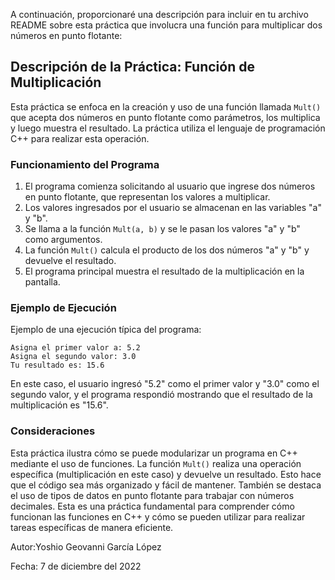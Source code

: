 A continuación, proporcionaré una descripción para incluir en tu archivo README sobre esta práctica que involucra una función para multiplicar dos números en punto flotante:

## Descripción de la Práctica: Función de Multiplicación

Esta práctica se enfoca en la creación y uso de una función llamada `Mult()` que acepta dos números en punto flotante como parámetros, los multiplica y luego muestra el resultado. La práctica utiliza el lenguaje de programación C++ para realizar esta operación.

### Funcionamiento del Programa

1. El programa comienza solicitando al usuario que ingrese dos números en punto flotante, que representan los valores a multiplicar.
2. Los valores ingresados por el usuario se almacenan en las variables "a" y "b".
3. Se llama a la función `Mult(a, b)` y se le pasan los valores "a" y "b" como argumentos.
4. La función `Mult()` calcula el producto de los dos números "a" y "b" y devuelve el resultado.
5. El programa principal muestra el resultado de la multiplicación en la pantalla.

### Ejemplo de Ejecución

Ejemplo de una ejecución típica del programa:
```
Asigna el primer valor a: 5.2
Asigna el segundo valor: 3.0
Tu resultado es: 15.6
```

En este caso, el usuario ingresó "5.2" como el primer valor y "3.0" como el segundo valor, y el programa respondió mostrando que el resultado de la multiplicación es "15.6".

### Consideraciones

Esta práctica ilustra cómo se puede modularizar un programa en C++ mediante el uso de funciones. La función `Mult()` realiza una operación específica (multiplicación en este caso) y devuelve un resultado. Esto hace que el código sea más organizado y fácil de mantener. También se destaca el uso de tipos de datos en punto flotante para trabajar con números decimales. Esta es una práctica fundamental para comprender cómo funcionan las funciones en C++ y cómo se pueden utilizar para realizar tareas específicas de manera eficiente.

Autor:Yoshio Geovanni García López

Fecha: 7 de diciembre del 2022

